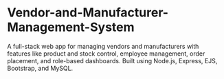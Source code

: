 # Vendor-and-Manufacturer-Management-System
A full-stack web app for managing vendors and manufacturers with features like product and stock control, employee management, order placement, and role-based dashboards. Built using Node.js, Express, EJS, Bootstrap, and MySQL.
